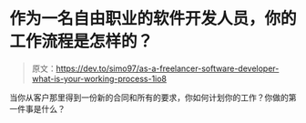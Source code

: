 # 作为一名自由职业的软件开发人员，你的工作流程是怎样的？

> 原文：<https://dev.to/simo97/as-a-freelancer-software-developer-what-is-your-working-process-1io8>

当你从客户那里得到一份新的合同和所有的要求，你如何计划你的工作？你做的第一件事是什么？